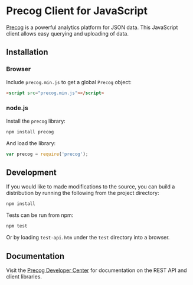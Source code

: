 # Precog Client for JavaScript

[Precog](http://www.precog.com/) is a powerful analytics platform for
JSON data. This JavaScript client allows easy querying and uploading
of data.

## Installation

### Browser

Include `precog.min.js` to get a global `Precog` object:

```html
<script src="precog.min.js"></script>
```

### node.js

Install the `precog` library:

```bash
npm install precog
```

And load the library:

```javascript
var precog = require('precog');
```

## Development

If you would like to made modifications to the source, you can build a
distribution by running the following from the project directory:

```bash
npm install
```

Tests can be run from npm:

```bash
npm test
```

Or by loading `test-api.htm` under the `test` directory into a
browser.

## Documentation

Visit the
[Precog Developer Center](http://www.precog.com/developers/getting-started/sign-up/)
for documentation on the REST API and client libraries.
